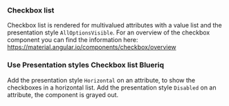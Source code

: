 ### Checkbox list
Checkbox list is rendered for multivalued attributes with a value list and the presentation style `AllOptionsVisible`.
For an overview of the checkbox component you can find the information here: https://material.angular.io/components/checkbox/overview

### Use Presentation styles Checkbox list Blueriq
Add the presentation style `Horizontal` on an attribute, to show the checkboxes in a horizontal list.
Add the presentation style `Disabled` on an attribute, the component is grayed out.
